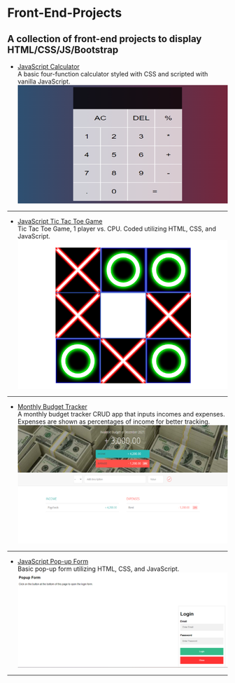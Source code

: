 # Front-End-Projects
<h2>A collection of front-end projects to display HTML/CSS/JS/Bootstrap</h2>


 - [JavaScript Calculator](https://github.com/techyjesse/Front-End-Projects/blob/main/calculator.html)<br>
A basic four-function calculator styled with CSS and scripted with vanilla JavaScript.<br>
![Calculator](https://github.com/techyjesse/Front-End-Projects/blob/main/img/Calculator.png?raw=true)
<hr>

 - [JavaScript Tic Tac Toe Game](https://github.com/techyjesse/Front-End-Projects/blob/main/TicTacToe.html)<br>
Tic Tac Toe Game, 1 player vs. CPU. Coded utilizing HTML, CSS, and JavaScript.<br>
![Tic Tac Toe](https://github.com/techyjesse/Front-End-Projects/blob/main/img/ticTacToe.png?raw=true)
<hr>


 - [Monthly Budget Tracker](https://github.com/techyjesse/Front-End-Projects/blob/main/finances.html)<br>
A monthly budget tracker CRUD app that inputs incomes and expenses. Expenses are shown as percentages of income for better tracking.<br>
![Budget Tracker](https://github.com/techyjesse/Front-End-Projects/blob/main/img/budget.png?raw=true)
<hr>

 - [JavaScript Pop-up Form](https://github.com/techyjesse/Front-End-Projects/blob/main/pop_up_Form.html)<br>
Basic pop-up form utilizing HTML, CSS, and JavaScript.<br>
![Pop-Up Form](https://github.com/techyjesse/Front-End-Projects/blob/main/img/pop-up%20form.png?raw=true)
<hr>
